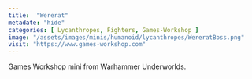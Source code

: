 ```yaml
---
title:  "Wererat"
metadate: "hide"
categories: [ Lycanthropes, Fighters, Games-Workshop ]
image: "/assets/images/minis/humanoid/lycanthropes/WereratBoss.png"
visit: "https://www.games-workshop.com"
---
```

Games Workshop mini from Warhammer Underworlds. 